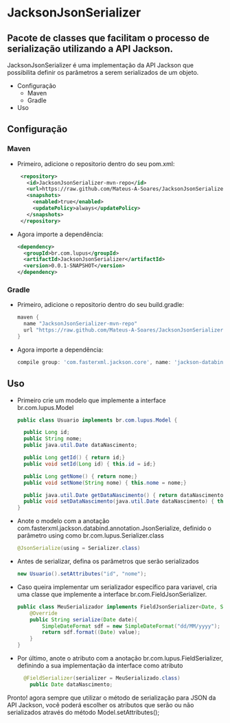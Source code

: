 <h1> JacksonJsonSerializer </h1>

<h2> Pacote de classes que facilitam o processo de serialização utilizando a API Jackson. </h2>

JacksonJsonSerializer é uma implementação da API Jackson que possibilita definir os parâmetros
a serem serializados de um objeto.

* Configuração
	* Maven
	* Gradle
* Uso

<h2> Configuração </h2>

<h3> Maven </h3>

* Primeiro, adicione o repositorio dentro do seu pom.xml:

	```xml
	 <repository>
	   <id>JacksonJsonSerializer-mvn-repo</id>
	   <url>https://raw.github.com/Mateus-A-Soares/JacksonJsonSerializer/mvn-repo/</url>
	   <snapshots>
	     <enabled>true</enabled>
	     <updatePolicy>always</updatePolicy>
	   </snapshots>
	 </repository>
	```
* Agora importe a dependência:
	```xml
	<dependency>
	  <groupId>br.com.lupus</groupId>
	  <artifactId>JacksonJsonSerializer</artifactId>
	  <version>0.0.1-SNAPSHOT</version>
	</dependency>
	```

<h3> Gradle </h3>

* Primeiro, adicione o repositorio dentro do seu build.gradle:
	```gradle
	maven {
	  name "JacksonJsonSerializer-mvn-repo"
	  url "https://raw.github.com/Mateus-A-Soares/JacksonJsonSerializer/mvn-repo/"
	}
	```

* Agora importe a dependência:
	```gradle
	compile group: 'com.fasterxml.jackson.core', name: 'jackson-databind', version: '2.9.8'
	```

<h2> Uso </h2>

* Primeiro crie um modelo que implemente a interface br.com.lupus.Model
	```java
	public class Usuario implements br.com.lupus.Model {

	  public Long id;
	  public String nome;
	  public java.util.Date dataNascimento;

	  public Long getId() { return id;}
	  public void setId(Long id) { this.id = id;}

	  public Long getNome() { return nome;}
	  public void setNome(String nome) { this.nome = nome;}

	  public java.util.Date getDataNascimento() { return dataNascimento;}
	  public void setDataNascimento(java.util.Date dataNascimento) { this.dataNascimento = dataNascimento;}
	}
	```
* Anote o modelo com a anotação com.fasterxml.jackson.databind.annotation.JsonSerialize, definido o parâmetro using como br.com.lupus.Serializer.class
	```java
	@JsonSerialize(using = Serializer.class)
	```

* Antes de serializar, defina os parâmetros que serão serializados
	```java
	new Usuario().setAttributes("id", "nome");
	```

* Caso queira implementar um serializador específico para variavel, cria uma classe que implemente a interface br.com.FieldJsonSerializer.
	```java
	public class MeuSerializador implements FieldJsonSerializer<Date, String> {
		@Override
		public String serialize(Date date){
			SimpleDateFormat sdf = new SimpleDateFormat("dd/MM/yyyy");
			return sdf.format((Date) value);
		}
	}
	```

* Por último, anote o atributo com a anotação br.com.lupus.FieldSerializer, definindo a sua implementação da interface como atributo
	```java
	  @FieldSerializer(serializer = MeuSerializado.class)
		public Date dataNascimento;
	```
Pronto! agora sempre que utilizar o método de serialização para JSON da API Jackson, você poderá escolher os atributos que serão ou não serializados através do método Model.setAttributes();
